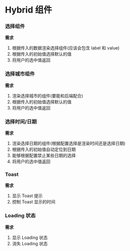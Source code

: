 # Hybrid 组件

### 选择组件

**需求**

1. 根据传入的数据渲染选择组件(应该会包含 label 和 value)
2. 根据传入的初始值选择默认的值
3. 将用户的选中值返回 

### 选择城市组件

**需求**

1. 渲染选择城市的组件(要能和后端配合)
2. 根据传入的初始值选择默认的值
3. 将用户的选中值返回 

### 选择时间/日期

**需求**

1. 渲染选择日期的组件(根据配置选择是渲染时间还是选择日期)
2. 根据传入的初始值自动定位到日期
3. 能够根据配置禁止某些日期的选择
3. 将用户的选中值返回

### Toast

**需求**

1. 显示 Toast 提示
2. 控制 Toast 显示的时间

### Loading 状态

**需求**

1. 显示 Loading 状态
2. 消失 Loading 状态
